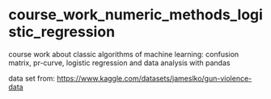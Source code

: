 # course_work_numeric_methods_logistic_regression

course work about classic algorithms of machine learning: confusion matrix, pr-curve, logistic regression and data analysis with pandas

data set from: https://www.kaggle.com/datasets/jameslko/gun-violence-data
